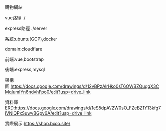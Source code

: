 購物網站

vue路徑 ./

express路徑 ./server


系統:ubuntu(GCP),docker

domain:cloudflare

前端:vue,bootstrap

後端:express,mysql

架構圖:https://docs.google.com/drawings/d/12vBPzAlrHko0sT6OWBZQuqqX3CMqIumIYn6ndvhFpo0/edit?usp=drive_link

資料庫ERD:https://docs.google.com/drawings/d/1eS5dpAV2W0sO_FZeBZ1Y13kfg7iVNlQPxSuwvBGpv6A/edit?usp=drive_link

實際展示:https://shop.booo.site/
